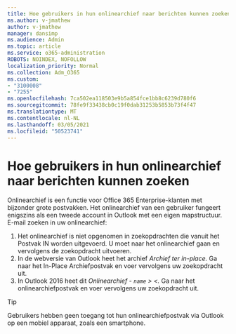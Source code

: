 ```yaml
---
title: Hoe gebruikers in hun onlinearchief naar berichten kunnen zoeken
ms.author: v-jmathew
author: v-jmathew
manager: dansimp
ms.audience: Admin
ms.topic: article
ms.service: o365-administration
ROBOTS: NOINDEX, NOFOLLOW
localization_priority: Normal
ms.collection: Adm_O365
ms.custom:
- "3100008"
- "7255"
ms.openlocfilehash: 7ca502ea118503e9b5a854fce1bb8c6239d780f6
ms.sourcegitcommit: 78fe9f33438cb0c19f0dab31253b5853b73f4f47
ms.translationtype: MT
ms.contentlocale: nl-NL
ms.lasthandoff: 03/05/2021
ms.locfileid: "50523741"
---
```

# <a name="how-users-can-search-their-online-archive-for-messages"></a>Hoe gebruikers in hun onlinearchief naar berichten kunnen zoeken

Onlinearchief is een functie voor Office 365 Enterprise-klanten met bijzonder grote postvakken. Het onlinearchief van een gebruiker fungeert enigszins als een tweede account in Outlook met een eigen mapstructuur. E-mail zoeken in uw onlinearchief:

1. Het onlinearchief is niet opgenomen in zoekopdrachten die vanuit het Postvak IN worden uitgevoerd. U moet naar het onlinearchief gaan en vervolgens de zoekopdracht uitvoeren.
2. In de webversie van Outlook heet het archief *Archief ter in-place.* Ga naar het In-Place Archiefpostvak en voer vervolgens uw zoekopdracht uit.
3. In Outlook 2016 heet dit *Onlinearchief - `name` > <.* Ga naar het onlinearchiefpostvak en voer vervolgens uw zoekopdracht uit.

> [!TIP]
> Gebruikers hebben geen toegang tot hun onlinearchiefpostvak via Outlook op een mobiel apparaat, zoals een smartphone.
